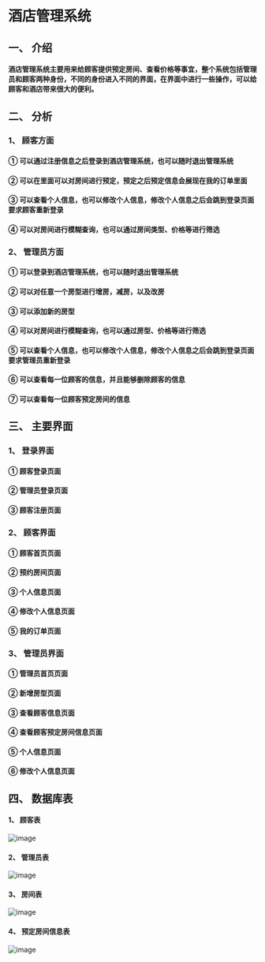 # 酒店管理系统
## 一、	介绍
#### 酒店管理系统主要用来给顾客提供预定房间、查看价格等事宜，整个系统包括管理员和顾客两种身份，不同的身份进入不同的界面，在界面中进行一些操作，可以给顾客和酒店带来很大的便利。
## 二、	分析
### 1、	顾客方面
#### ①	可以通过注册信息之后登录到酒店管理系统，也可以随时退出管理系统
#### ②	可以在里面可以对房间进行预定，预定之后预定信息会展现在我的订单里面
#### ③	可以查看个人信息，也可以修改个人信息，修改个人信息之后会跳到登录页面要求顾客重新登录
#### ④	可以对房间进行模糊查询，也可以通过房间类型、价格等进行筛选
### 2、	管理员方面
#### ①	可以登录到酒店管理系统，也可以随时退出管理系统
#### ②	可以对任意一个房型进行增房，减房，以及改房
#### ③	可以添加新的房型
#### ④	可以对房间进行模糊查询，也可以通过房型、价格等进行筛选
#### ⑤	可以查看个人信息，也可以修改个人信息，修改个人信息之后会跳到登录页面要求管理员重新登录
#### ⑥	可以查看每一位顾客的信息，并且能够删除顾客的信息
#### ⑦	可以查看每一位顾客预定房间的信息
## 三、	主要界面
### 1、	登录界面
#### ①	顾客登录页面
#### ②	管理员登录页面
#### ③	顾客注册页面
### 2、	顾客界面
#### ①	顾客首页页面
#### ②	预约房间页面
#### ③	个人信息页面
#### ④	修改个人信息页面
#### ⑤	我的订单页面
### 3、	管理员界面
#### ①	管理员首页页面
#### ②	新增房型页面
#### ③	查看顾客信息页面
#### ④	查看顾客预定房间信息页面
#### ⑤	个人信息页面
#### ⑥	修改个人信息页面
## 四、	数据库表
#### 1、	顾客表	
![image](https://github.com/Memory159/hotel/assets/131747876/4ed82b2d-755a-47ce-b0e4-668fcefee860)
#### 2、	管理员表
![image](https://github.com/Memory159/hotel/assets/131747876/a3daa252-7cf5-4b30-91e8-4b8c3ff5c0d8)
#### 3、	房间表
![image](https://github.com/Memory159/hotel/assets/131747876/d84fa4a4-12e7-4f2e-939a-650c4367074c)
#### 4、	预定房间信息表	
![image](https://github.com/Memory159/hotel/assets/131747876/5ec69ecc-e922-489c-bcb4-895619289d6e)
